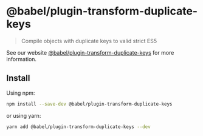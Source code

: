 # @babel/plugin-transform-duplicate-keys

> Compile objects with duplicate keys to valid strict ES5

See our website [@babel/plugin-transform-duplicate-keys](https://babeljs.io/docs/babel-plugin-transform-duplicate-keys) for more information.

## Install

Using npm:

```sh
npm install --save-dev @babel/plugin-transform-duplicate-keys
```

or using yarn:

```sh
yarn add @babel/plugin-transform-duplicate-keys --dev
```
